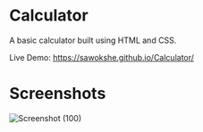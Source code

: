 # Calculator
A basic calculator built using HTML and CSS.

Live Demo: https://sawokshe.github.io/Calculator/

# Screenshots


![Screenshot (100)](https://github.com/harshhgithub/Calculator/assets/133668600/bab37bfa-1706-4b30-9efb-b1e70591e93a)
